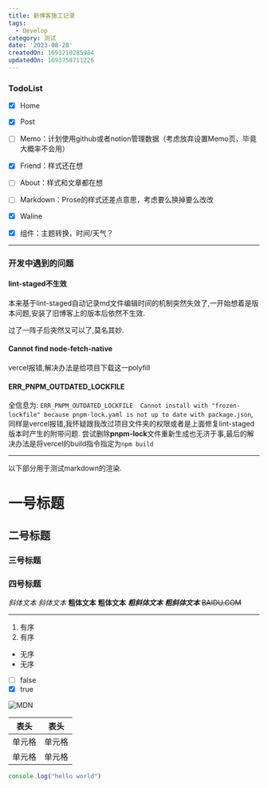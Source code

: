 ```yaml
---
title: 新博客施工记录
tags:
  - Develop
category: 测试
date: '2023-08-28'
createdOn: 1693210285984
updatedOn: 1693758711226
---
```

### TodoList
- [x] Home
- [x] Post
- [ ] Memo：计划使用github或者notion管理数据（考虑放弃设置Memo页，毕竟大概率不会用）
- [x] Friend：样式还在想
- [ ] About：样式和文章都在想
- [ ] Markdown：Prose的样式还差点意思，考虑要么换掉要么改改
- [x] Waline
- [x] 组件：主题转换，时间/天气？



---

### 开发中遇到的问题
#### lint-staged不生效
本来基于lint-staged自动记录md文件编辑时间的机制突然失效了,一开始想着是版本问题,安装了旧博客上的版本后依然不生效.

过了一阵子后突然又可以了,莫名其妙.

#### Cannot find node-fetch-native
vercel报错,解决办法是给项目下载这一polyfill

#### ERR_PNPM_OUTDATED_LOCKFILE
全信息为: `ERR_PNPM_OUTDATED_LOCKFILE  Cannot install with "frozen-lockfile" because pnpm-lock.yaml is not up to date with package.json`,同样是vercel报错,我怀疑跟我改过项目文件夹的权限或者是上面修复lint-staged版本时产生的附带问题.
尝试删除**pnpm-lock**文件重新生成也无济于事,最后的解决办法是将vercel的build指令指定为`npm build`

---

以下部分用于测试markdown的渲染.

# 一号标题
## 二号标题
### 三号标题

### 四号标题

*斜体文本*
_斜体文本_
**粗体文本**
__粗体文本__
***粗斜体文本***
___粗斜体文本___
~~BAIDU.COM~~

***


1. 有序
2. 有序

+ 无序
+ 无序

- [ ] false
- [x] true

![MDN](https://interactive-examples.mdn.mozilla.net/media/cc0-images/grapefruit-slice-332-332.jpg)

|  表头   | 表头  |
|  ----  | ----  |
| 单元格  | 单元格 |
| 单元格  | 单元格 |



```javascript
console.log("hello world")
```

